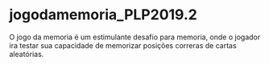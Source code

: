 # jogodamemoria_PLP2019.2
O jogo da memoria é um estimulante desafio para memoria, onde o jogador ira testar sua capacidade de memorizar posições correras de cartas aleatórias. 
